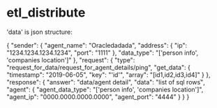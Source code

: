# etl_distribute

'data' is json structure:

{
  "sender": {
    "agent_name": "Oracledadada",
    "address": {
      "ip": "1234.1234.1234.1234",
      "port": "1111"
    },
    "data_type": "['person info', 'companies location']"
  },
  "request": {
    "type": "request_for_data/request_for_agent_details/ping",
    "get_data": {
      "timestamp": "2019-06-05",
      "key": "'id'",
      "array": "[id1,id2,id3,id4]"
    }
  },
  "response": {
    "answer": "data/agent detail",
    "data": "list of sql rowsֿ",
    "agent": {
      "agent_data_type": "['person info', 'companies location']",
      "agent_ip": "0000.0000.0000.0000",
      "agent_port": "4444"
    }
  }
}
